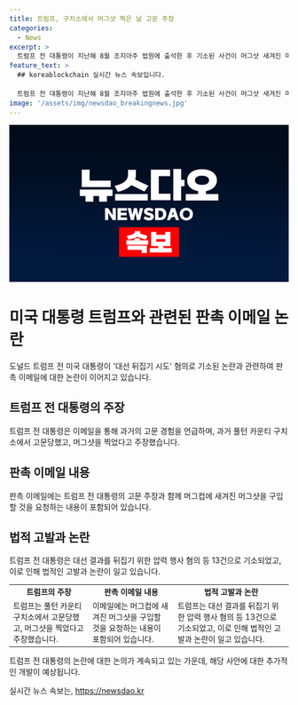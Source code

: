 ```yaml
---
title: 트럼프, 구치소에서 머그샷 찍은 날 고문 주장
categories:
  - News
excerpt: >
  트럼프 전 대통령이 지난해 8월 조지아주 법원에 출석한 후 기소된 사건이 머그샷 새겨진 머그컵을 통해 다시 주목받고 있다. 트럼프 캠프가 선거자금 모금을 위해 발송한 이메일에는 당시 고문을 당했다는 주장이 담겼으며, 이에 관한 소식이 전 세계를 뒤흔들었다. 현지 구치소에서의 사진 촬영은 전 대통령의 역사상 처음으로, 이에 사람들의 이목이 집중되고 있다. (150자)
feature_text: >
  ## koreablockchain 실시간 뉴스 속보입니다.

  트럼프 전 대통령이 지난해 8월 조지아주 법원에 출석한 후 기소된 사건이 머그샷 새겨진 머그컵을 통해 다시 주목받고 있다. 트럼프 캠프가 선거자금 모금을 위해 발송한 이메일에는 당시 고문을 당했다는 주장이 담겼으며, 이에 관한 소식이 전 세계를 뒤흔들었다. 현지 구치소에서의 사진 촬영은 전 대통령의 역사상 처음으로, 이에 사람들의 이목이 집중되고 있다. (150자)
image: '/assets/img/newsdao_breakingnews.jpg'
---
```


<p><img src="/assets/img/newsdao_breakingnews.jpg" alt="koreablockchain 속보" /></p>

<h1 data-ke-size="size26">미국 대통령 트럼프와 관련된 판촉 이메일 논란</h1>

<p data-ke-size="size16">도널드 트럼프 전 미국 대통령이 '대선 뒤집기 시도' 혐의로 기소된 논란과 관련하여 판촉 이메일에 대한 논란이 이어지고 있습니다.</p>

<h2 data-ke-size="size24">트럼프 전 대통령의 주장</h2>

<p data-ke-size="size16">트럼프 전 대통령은 이메일을 통해 과거의 고문 경험을 언급하며, 과거 풀턴 카운티 구치소에서 고문당했고, 머그샷을 찍었다고 주장했습니다.</p>

<h2 data-ke-size="size24">판촉 이메일 내용</h2>

<p data-ke-size="size16">판촉 이메일에는 트럼프 전 대통령의 고문 주장과 함께 머그컵에 새겨진 머그샷을 구입할 것을 요청하는 내용이 포함되어 있습니다.</p>

<h2 data-ke-size="size24">법적 고발과 논란</h2>

<p data-ke-size="size16">트럼프 전 대통령은 대선 결과를 뒤집기 위한 압력 행사 혐의 등 13건으로 기소되었고, 이로 인해 법적인 고발과 논란이 일고 있습니다.</p>

<table>
  <tr>
    <td style="text-align: center; height: 17px;"><b>트럼프의 주장</b></td>
    <td style="text-align: center; height: 17px;"><b>판촉 이메일 내용</b></td>
    <td style="text-align: center; height: 17px;"><b>법적 고발과 논란</b></td>
  </tr>
  <tr>
    <td>트럼프는 풀턴 카운티 구치소에서 고문당했고, 머그샷을 찍었다고 주장했습니다.</td>
    <td>이메일에는 머그컵에 새겨진 머그샷을 구입할 것을 요청하는 내용이 포함되어 있습니다.</td>
    <td>트럼프는 대선 결과를 뒤집기 위한 압력 행사 혐의 등 13건으로 기소되었고, 이로 인해 법적인 고발과 논란이 일고 있습니다.</td>
  </tr>
</table>

<p data-ke-size="size16">트럼프 전 대통령의 논란에 대한 논의가 계속되고 있는 가운데, 해당 사안에 대한 추가적인 개발이 예상됩니다.</p>
실시간 뉴스 속보는, <a href="https://newsdao.kr" rel="dofollow">https://newsdao.kr</a>


